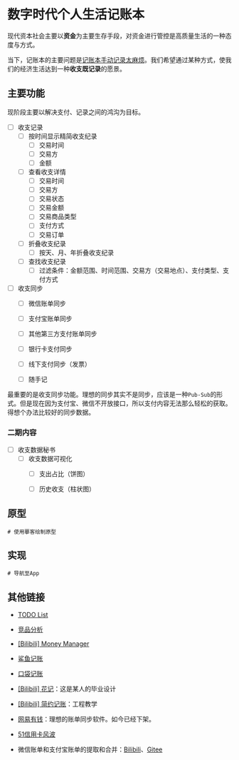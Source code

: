 # 数字时代个人生活记账本

现代资本社会主要以**资金**为主要生存手段，对资金进行管控是高质量生活的一种态度与方式。

当下，记账本的主要问题是<u>记账本手动记录太麻烦</u>。我们希望通过某种方式，使我们的经济生活达到一种**收支既记录**的愿景。

## 主要功能

现阶段主要以解决支付、记录之间的鸿沟为目标。

- [ ] 收支记录
    - [ ] 按时间显示精简收支纪录
        - [ ] 交易时间
        - [ ] 交易方
        - [ ] 金额
    - [ ] 查看收支详情
        - [ ] 交易时间
        - [ ] 交易方
        - [ ] 交易状态
        - [ ] 交易金额
        - [ ] 交易商品类型
        - [ ] 支付方式
        - [ ] 交易订单
    - [ ] 折叠收支纪录
        - [ ] 按天、月、年折叠收支纪录
    - [ ] 查找收支纪录
        - [ ] 过滤条件：金额范围、时间范围、交易方（交易地点）、支付类型、支付方式
- [ ] 收支同步
    - [ ] 微信账单同步
    - [ ] 支付宝账单同步
    - [ ] 其他第三方支付账单同步
    - [ ] 银行卡支付同步
    - [ ] 线下支付同步（发票）
    - [ ] 随手记



最重要的是收支同步功能。理想的同步其实不是同步，应该是一种`Pub-Sub`的形式。但是现在因为支付宝、微信不开放接口，所以支付内容无法那么轻松的获取。得想个办法比较好的同步数据。



### 二期内容

- [ ] 收支数据秘书
    - [ ] 收支数据可视化
        - [ ] 支出占比（饼图）
        - [ ] 历史收支（柱状图）



## 原型

```script
# 使用摹客绘制原型
```



## 实现

```script
# 导航至App
```



## 其他链接

- [TODO List](./TODO.md)
- [竞品分析](./竞品分析.md)



- [[Bilibili] Money Manager](https://www.bilibili.com/video/BV1W54y1172R?from=search&seid=3363601211321926301&spm_id_from=333.337.0.0)
- [鲨鱼记账](https://www.shayujizhang.com/)
- [口袋记账](https://www.qeeniao.com/)
- [[Bilibili] 花记](https://www.bilibili.com/video/BV1Z44y1E7ie?from=search&seid=3363601211321926301&spm_id_from=333.337.0.0)：这是某人的毕业设计
- [[Bilibili] 简约记账](https://www.bilibili.com/video/BV1Ey4y1k73N/?spm_id_from=333.788.recommend_more_video.-1)：工程教学
- [网易有钱](https://www.zhihu.com/question/435859588/answer/1639959811)：理想的账单同步软件。如今已经下架。
- [51信用卡风波](https://www.cnbeta.com/articles/tech/901891.htm)
- 微信账单和支付宝账单的提取和合并：[Bilibili](https://www.bilibili.com/video/BV1L64y1B7CG?from=search&seid=9760958450398533635&spm_id_from=333.337.0.0)、[Gitee](https://gitee.com/Python_CaiShu/Bill)
